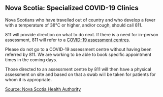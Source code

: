 ## Nova Scotia: Specialized COVID-19 Clinics

Nova Scotians who have travelled out of country and who develop a fever with a temperature of 38°C or higher, and/or cough, should call 811.

811 will provide direction on what to do next. If there is a need for in-person assessment, 811 will refer to a [COVID-19 assessment centres](http://www.nshealth.ca/coronavirus).

Please do not go to a COVID-19 assessment centre without having been referred by 811. We are working to be able to book specific appointment times in the coming days.

Those directed to an assessment centre by 811 will then have a physical assessment on site and based on that a swab will be taken for patients for whom it is appropriate.

[Source: Nova Scotia Health Authority](http://www.nshealth.ca/coronavirus)
